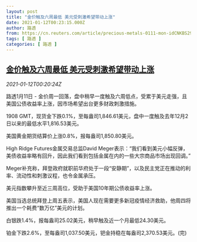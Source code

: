 ```yaml
---
layout: post
title: "金价触及六周最低 美元受刺激希望带动上涨"
date: 2021-01-12T00:23:15.000Z
author: 路透
from: https://cn.reuters.com/article/precious-metals-0111-mon-idCNKBS29H011
tags: [ 路透 ]
categories: [ 路透 ]
---
```

<!--1610410995000-->
[金价触及六周最低 美元受刺激希望带动上涨](https://cn.reuters.com/article/precious-metals-0111-mon-idCNKBS29H011)
------

<div>
<div><i>2021-01-12T00:20:24Z</i></div><p>路透1月11日 - 金价周一回落，盘中稍早一度触及六周低点，受累于美元走强，且美国公债收益率上涨，因市场希望出台更多财政刺激措施。</p><p>1908 GMT，现货金下跌0.1%，至每盎司1,846.61美元，盘中一度触及去年12月2日以来的最低水平1,816.53美元。</p><p>美国黄金期货结算价上涨0.8%，报每盎司1,850.80美元。</p><p>High Ridge Futures金属交易总监David Meger表示：“我们看到美元小幅反弹，美债收益率略有回升，因此我们看到包括金属在内的一些大宗商品市场出现回调。”</p><p>Meger补充称，拜登政府就职前华府处于一段“安静期”，以及民主党正在推动的利率、流动性和刺激议程，也令金属承压。</p><p>美元指数攀升至近三周高位，受助于美国10年期公债收益率上涨。</p><p>美国当选总统拜登上周五表示，美国人现在需要更多新冠疫情经济救助，他周四将推出一个耗费“数万亿”美元的计划。</p><p>白银跌1.4%，报每盎司25.02美元，稍早触及近一个月最低24.30美元。</p><p>铂金下跌2.6%，至每盎司1,037.50美元，钯金持稳在每盎司2,370.53美元。(完)</p>
</div>
